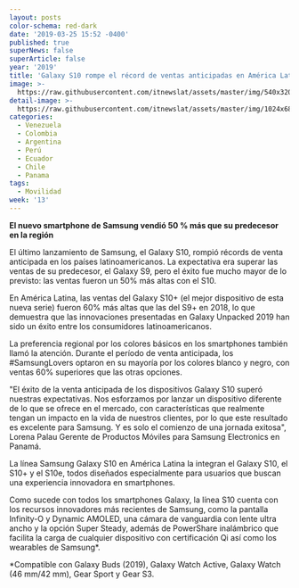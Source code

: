 ```yaml
---
layout: posts
color-schema: red-dark
date: '2019-03-25 15:52 -0400'
published: true
superNews: false
superArticle: false
year: '2019'
title: 'Galaxy S10 rompe el récord de ventas anticipadas en América Latina '
image: >-
  https://raw.githubusercontent.com/itnewslat/assets/master/img/540x320/Samsung-S10-Combo-p.jpg
detail-image: >-
  https://raw.githubusercontent.com/itnewslat/assets/master/img/1024x680/Samsung-S10-Combo-g.jpg
categories:
  - Venezuela
  - Colombia
  - Argentina
  - Perú
  - Ecuador
  - Chile
  - Panama
tags:
  - Movilidad
week: '13'
---
```

**El nuevo smartphone de Samsung vendió 50 % más que su predecesor en la región**

El último lanzamiento de Samsung, el Galaxy S10, rompió récords de venta anticipada en los países latinoamericanos. La expectativa era superar las ventas de su predecesor, el Galaxy S9, pero el éxito fue mucho mayor de lo previsto: las ventas fueron un 50% más altas con el S10. 

En América Latina, las ventas del Galaxy S10+ (el mejor dispositivo de esta nueva serie) fueron 60% más altas que las del S9+ en 2018, lo que demuestra que las innovaciones presentadas en Galaxy Unpacked 2019 han sido un éxito entre los consumidores latinoamericanos.

La preferencia regional por los colores básicos en los smartphones también llamó la atención. Durante el período de venta anticipada, los #SamsungLovers optaron en su mayoría por los colores blanco y negro, con ventas 60% superiores que las otras opciones. 

"El éxito de la venta anticipada de los dispositivos Galaxy S10 superó nuestras expectativas. Nos esforzamos por lanzar un dispositivo diferente de lo que se ofrece en el mercado, con características que realmente tengan un impacto en la vida de nuestros clientes, por lo que este resultado es excelente para Samsung. Y es solo el comienzo de una jornada exitosa", Lorena Palau Gerente de Productos Móviles para Samsung Electronics en Panamá.

La línea Samsung Galaxy S10 en América Latina la integran el Galaxy S10, el S10+ y el S10e, todos diseñados especialmente para usuarios que buscan una experiencia innovadora en smartphones. 

Como sucede con todos los smartphones Galaxy, la línea S10 cuenta con los recursos innovadores más recientes de Samsung, como la pantalla Infinity-O y Dynamic AMOLED, una cámara de vanguardia con lente ultra ancho y la opción Super Steady, además de PowerShare inalámbrico que facilita la carga de cualquier dispositivo con certificación Qi así como los wearables de Samsung*.

*Compatible con Galaxy Buds (2019), Galaxy Watch Active, Galaxy Watch (46 mm/42 mm), Gear Sport y Gear S3.